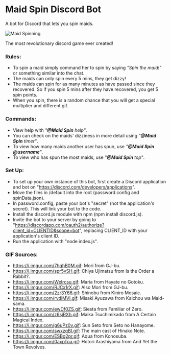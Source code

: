# Maid Spin Discord Bot

A bot for Discord that lets you spin maids.

![Maid Spinning](https://i.imgur.com/WxIrcsu.gif)
 
The most revolutionary discord game ever created!

### Rules:
- To spin a maid simply command her to spin by saying *"Spin the maid!"* or something similar into the chat.
- The maids can only spin every 5 mins, they get dizzy!
- The maids can spin for as many minutes as have passed since they recovered. So if you spin 5 mins after they have recovered, you get 5 spin points.
- When you spin, there is a random chance that you will get a special multiplier and different gif.

### Commands:
- View help with *"**@Maid Spin** help"*.
- You can check on the maids' dizziness in more detail using *"**@Maid Spin** timer"*.
- To view how many maids another user has spun, use *"**@Maid Spin** **@username**"*.
- To view who has spun the most maids, use *"**@Maid Spin** top"*.

### Set Up:
- To set up your own instance of this bot, first create a Discord application and bot on "https://discord.com/developers/applications".
- Move the files in /default into the root (password.config and spinData.json).
- In password.config, paste your bot's "secret" (not the application's secret). This will link your bot to the code.
- Install the discord.js module with npm (npm install discord.js).
- Invite the bot to your server by going to "https://discordapp.com/oauth2/authorize?client_id=CLIENTID&scope=bot", replacing CLIENT_ID with your application's client ID.
- Run the application with "node index.js".

### GIF Sources:
- https://i.imgur.com/7hqhB0M.gif: Mori from GJ-bu.
- https://i.imgur.com/spr5vSH.gif: Chiya Ujimatsu from Is the Order a Rabbit?.
- https://i.imgur.com/WxIrcsu.gif: Maria from Hayate no Gotoku.
- https://i.imgur.com/RJCx1rX.gif: Also Mori from GJ-bu.
- https://i.imgur.com/2zr3Y66.gif: Shinobu from Kiniro Mosaic.
- https://i.imgur.com/rvdiMVi.gif: Misaki Ayuzawa from Kaichou wa Maid-sama.
- https://i.imgur.com/ewDf0ZS.gif: Siesta from Familiar of Zero.
- https://i.imgur.com/z6sjRXh.gif: Maika Tsuchimikado from A Certain Magical Index.
- https://i.imgur.com/g6uPz0v.gif: Sun Seto from Seto no Hanayome.
- https://i.imgur.com/swxzqBI.gif: The main cast of Hinako Note.
- https://i.imgur.com/ESBg2pr.gif: Aqua from Konosuba.
- https://i.imgur.com/0axpToa.gif: Hotori Arashiyama from And Yet the Town Revolves.
